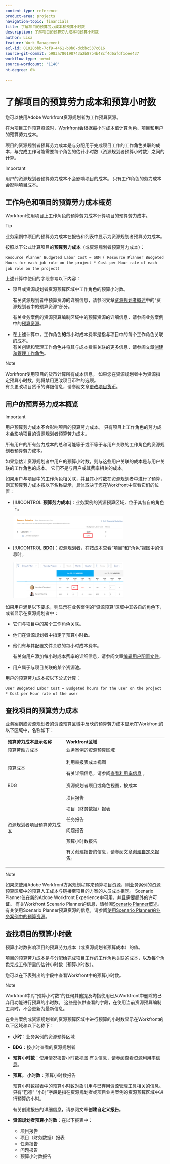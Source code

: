 ```yaml
---
content-type: reference
product-area: projects
navigation-topic: financials
title: 了解项目的预算劳力成本和预算小时数
description: 了解项目的预算劳力成本和预算小时数
author: Lisa
feature: Work Management
exl-id: 01020bbb-7cf9-4461-b0b6-dcbbc537c616
source-git-commit: b983a780198743a2b87b4b48cf4d6afdf1cee437
workflow-type: tm+mt
source-wordcount: '1140'
ht-degree: 0%

---
```


# 了解项目的预算劳力成本和预算小时数

<!--
<(NOTE: Keep the structure of this article similar to Calculating Budgeted Cost)</p>
-->

您可以使用Adobe Workfront资源规划者为工作预算资源。

在为项目工作预算资源时，Workfront会根据每小时成本值计算角色、项目和用户的预算劳力成本。

项目的资源规划者预算劳力成本是与分配用于完成项目工作的工作角色关联的成本，与完成工作可能需要每个角色的估计小时数（资源规划者预算小时数）之间的计算。

>[!IMPORTANT]
>
>用户的资源规划者预算劳力成本不会影响项目的成本。 只有工作角色的劳力成本会影响项目成本。

## 工作角色和项目的预算劳力成本概览

Workfront使用项目上工作角色的预算劳力成本计算项目的预算劳力成本。

>[!TIP]
>
>业务案例中项目的预算劳力成本在报告和列表中显示为资源规划者预算劳力成本。

按照以下公式计算项目的&#x200B;**预算劳力成本**（或资源规划者预算劳力成本）：

`Resource Planner Budgeted Labor Cost = SUM ( Resource Planner Budgeted Hours for each job role on the project * Cost per Hour rate of each job role on the project)`

上述计算中使用的字段参考以下内容：

* 项目或资源规划者资源预算区域中工作角色的预算小时数。

  有关资源规划者中预算资源的详细信息，请参阅文章[资源规划者概述](../../../resource-mgmt/resource-planning/get-started-resource-planner.md)中的“资源规划者中的预算资源”部分。

  有关业务案例的资源预算编制区域中的预算资源的详细信息，请参阅业务案例中的[预算资源](../../../manage-work/projects/define-a-business-case/budget-resources-in-business-case.md)。

* 在上述计算中，工作角色&#x200B;**的**&#x200B;每小时成本费率是指与项目中的每个工作角色关联的成本。\
  有关创建和管理工作角色并将其与成本费率关联的更多信息，请参阅文章[创建和管理工作角色](../../../administration-and-setup/set-up-workfront/organizational-setup/create-manage-job-roles.md)。

>[!NOTE]
>
>Workfront使用项目的货币计算所有成本信息。 如果您在资源规划者中为资源指定预算小时数，则将禁用更改项目币种的选项。\
>有关更改项目货币的详细信息，请参阅文章[更改项目货币](../../../manage-work/projects/project-finances/change-project-currency.md)。

## 用户的预算劳力成本概览

<!--
<p data-mc-conditions="QuicksilverOrClassic.Draft mode">(NOTE: Update the following section in the Create a Business Case article, as well, when you update it here.)</p>
-->

>[!IMPORTANT]
>
>用户预算劳力成本不会影响项目的预算劳力成本。 只有项目上工作角色的劳力成本会影响项目的资源规划者预算劳力成本。
> 
>所有用户的所有劳力成本的总和可能等于或不等于与用户关联的工作角色的资源规划者预算劳力成本。
>
>如果您估计资源规划者中用户的预算小时数，则与这些用户关联的成本是与用户关联的工作角色的成本。 它们不是与用户或其费率相关的成本。

如果用户与项目中的工作角色相关联，并且其小时数在资源规划者中进行了预算，则其预算劳力成本按以下名称显示，具体取决于您在Workfront中查看它们的位置：

* [!UICONTROL **预算劳力成本**]：业务案例的资源预算区域，位于其各自的角色下。

  ![业务案例中的预算劳力成本](assets/budgeted-labor-cost-for-users-in-business-case-highlighted-350x73.png)

* [!UICONTROL **BDG**]：资源规划者，在按成本查看“项目”和“角色”视图中的信息时。

  ![资源计划中的预算劳力成本](assets/budgeted-labor-cost-for-users-in-rp-project-view-cost--highlighted-350x115.png)

如果用户满足以下要求，则显示在业务案例的“资源预算”区域中其各自的角色下，或者显示在资源规划者中：

* 它们与项目中的某个工作角色关联。
* 他们在资源规划者中指定了预算小时数。
* 他们有与其配置文件关联的每小时成本费率。

  有关向用户添加每小时成本费率的详细信息，请参阅文章[编辑用户配置文件](../../../administration-and-setup/add-users/create-and-manage-users/edit-a-users-profile.md)。

* 用户属于与项目关联的某个资源池。

用户的预算劳力成本按以下公式计算：

`User Budgeted Labor Cost = Budgeted hours for the user on the project * Cost per Hour rate of the user`

## 查找项目的预算劳力成本

业务案例或资源规划者的资源预算区域中反映的预算劳力成本显示在Workfront的以下区域中，名称如下：

<table style="table-layout:auto"> 
   <col> 
   <col> 
   <tbody> 
    <tr> 
     <td><strong>预算劳力成本显示名称</strong></td> 
     <td><strong>Workfront区域</strong></td> 
    </tr> 
    <tr> 
     <td>预算劳动力成本</td> 
     <td>业务案例的资源预算区域</td> 
    </tr> 
    <tr> 
     <td>预算成本</td> 
     <td><p>利用率报表成本视图</p><p>有关详细信息，请参阅<a href="../../../resource-mgmt/resource-utilization/view-utilization-information.md">查看利用率信息</a> 。</p></td> 
    </tr> 
    <tr> 
     <td>BDG </td> 
     <td>资源规划者项目或角色视图，按成本</td> 
    </tr> 
    <tr> 
     <td>资源规划者项目预算劳力成本</td> 
     <td> <p>项目报告</p> <p>项目（财务数据）报表</p> <p>任务报告</p> <p>问题报告</p> <p>预算小时数报告</p> <p>有关创建报告的信息，请参阅文章<a href="../../../reports-and-dashboards/reports/creating-and-managing-reports/create-custom-report.md" class="MCXref xref">创建自定义报告</a>。</p> </td> 
    </tr> 
   </tbody> 
  </table>

>[!NOTE]
>
>如果您使用Adobe Workfront方案规划程序来预算项目资源，则业务案例的资源预算区域中的预算人工成本与链接至项目的方案的人员成本相同。 Scenario Planner仅在新的Adobe Workfront Experience中可用，并且需要额外的许可证。 有关Workfront Scenario Planner的信息，请参阅[Scenario Planner概述](../../../scenario-planner/scenario-planner-overview.md)。 有关使用Scenario Planner预算资源的信息，请参阅[使用Scenario Planner的业务案例中的预算资源](../../../manage-work/projects/define-a-business-case/budget-resources-in-business-case-use-scenario-planner.md)。

## 查找项目的预算小时数

<!--
(NOTE: Keep the structure of this article similar to Calculating Budgeted Cost)
-->

预算小时数影响项目的预算劳力成本（或资源规划者预算成本）的值。

项目的预算劳力成本是与分配给完成项目工作的工作角色关联的成本，以及每个角色完成工作所需的估计小时数（预算小时数）。

您可以在下表列出的字段中查看Workfront中的预算小时数。

>[!NOTE]
>
>Workfront中对“预算小时数”的任何其他提及均指使用已从Workfront中删除的已弃用功能进行预算的小时数。 这些是仅供查看的字段，在使用当前资源预算编制工具时，不会更新为最新信息。

在业务案例或资源规划者的资源预算区域中进行预算的小时数显示在Workfront的以下区域和以下名称下：

* **小时**：业务案例的资源预算区域
* **BDG**：按小时查看的资源规划者
* **预算小时数**：使用情况报告小时数视图
有关信息，请参阅[查看资源利用率信息](../../../resource-mgmt/resource-utilization/view-utilization-information.md)。
* **预算。 小时数**：预算小时数报告

  预算小时数报表中的预算小时数对象引用与已弃用资源管理工具相关的信息。 只有“巴德” “小时”字段是指在资源规划者或项目业务案例的资源预算区域中进行预算的小时。

  有关创建报告的详细信息，请参阅文章&#x200B;**创建自定义报告**。
* **资源规划者预算小时数**：在以下报表中：

   * 项目报告
   * 项目（财务数据）报表
   * 任务报告
   * 问题报告
   * 预算小时数报告
